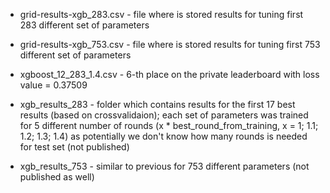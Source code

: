 - grid-results-xgb_283.csv - file where is stored results for tuning first 283 different set of parameters
- grid-results-xgb_753.csv - file where is stored results for tuning first 753 different set of parameters

- xgboost_12_283_1.4.csv - 6-th place on the private leaderboard with loss value = 0.37509

- xgb_results_283 - folder which contains results for the first 17 best results (based on crossvalidaion); each set of parameters
was trained for 5 different number of rounds (x * best_round_from_training, x = 1; 1.1; 1.2; 1.3; 1.4) as potentially we don't know how many rounds is needed for test set (not published)

- xgb_results_753 - similar to previous for 753 different parameters (not published as well)

